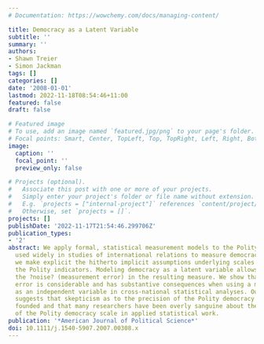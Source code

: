 ```yaml
---
# Documentation: https://wowchemy.com/docs/managing-content/

title: Democracy as a Latent Variable
subtitle: ''
summary: ''
authors:
- Shawn Treier
- Simon Jackman
tags: []
categories: []
date: '2008-01-01'
lastmod: 2022-11-18T08:54:46+11:00
featured: false
draft: false

# Featured image
# To use, add an image named `featured.jpg/png` to your page's folder.
# Focal points: Smart, Center, TopLeft, Top, TopRight, Left, Right, BottomLeft, Bottom, BottomRight.
image:
  caption: ''
  focal_point: ''
  preview_only: false

# Projects (optional).
#   Associate this post with one or more of your projects.
#   Simply enter your project's folder or file name without extension.
#   E.g. `projects = ["internal-project"]` references `content/project/deep-learning/index.md`.
#   Otherwise, set `projects = []`.
projects: []
publishDate: '2022-11-17T21:54:46.299706Z'
publication_types:
- '2'
abstract: We apply formal, statistical measurement models to the Polity indicators,
  used widely in studies of international relations to measure democracy. In so doing,
  we make explicit the hitherto implicit assumptions underlying scales built using
  the Polity indicators. Modeling democracy as a latent variable allows us to assess
  the ?noise? (measurement error) in the resulting measure. We show that this measurement
  error is considerable and has substantive consequences when using a measure of democracy
  as an independent variable in cross-national statistical analyses. Our analysis
  suggests that skepticism as to the precision of the Polity democracy scale is well
  founded and that many researchers have been overly sanguine about the properties
  of the Polity democracy scale in applied statistical work.
publication: '*American Journal of Political Science*'
doi: 10.1111/j.1540-5907.2007.00308.x
---
```

